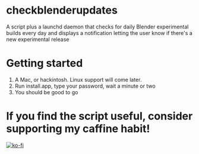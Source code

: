 # checkblenderupdates
A script plus a launchd daemon that checks for daily Blender experimental builds every day and displays a notification letting the user know if there's a new experimental release

# Getting started
1. A Mac, or hackintosh. Linux support will come later.
2. Run install.app, type your password, wait a minute or two
3. You should be good to go


# If you find the script useful, consider supporting my caffine habit!
  [![ko-fi](https://ko-fi.com/img/githubbutton_sm.svg)](https://ko-fi.com/T6T41Q5RS)
